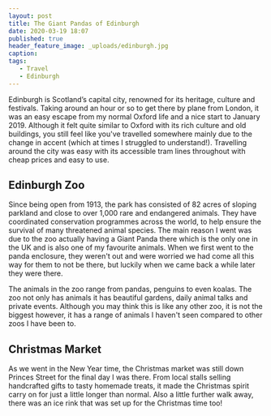 ```yaml
---
layout: post
title: The Giant Pandas of Edinburgh
date: 2020-03-19 18:07
published: true
header_feature_image: _uploads/edinburgh.jpg
caption:
tags:
   - Travel
   - Edinburgh
---
```

Edinburgh is Scotland’s capital city, renowned for its heritage, culture and festivals. Taking around an hour or so to get there by plane from London, it was an easy escape from my normal Oxford life and a nice start to January 2019. Although it felt quite similar to Oxford with its rich culture and old buildings, you still feel like you've travelled somewhere mainly due to the change in accent (which at times I struggled to understand!). Travelling around the city was easy with its accessible tram lines throughout with cheap prices and easy to use.

## Edinburgh Zoo

Since being open from 1913, the park has consisted of 82 acres of sloping parkland and close to over 1,000 rare and endangered animals. They have coordinated conservation programmes across the world, to help ensure the survival of many threatened animal species. The main reason I went was due to the zoo actually having a Giant Panda there which is the only one in the UK and is also one of my favourite animals. When we first went to the panda enclosure, they weren't out and were worried we had come all this way for them to not be there, but luckily when we came back a while later they were there.

The animals in the zoo range from pandas, penguins to even koalas. The zoo not only has animals it has beautiful gardens, daily animal talks and private events. Although you may think this is like any other zoo, it is not the biggest however, it has a range of animals I haven't seen compared to other zoos I have been to.

## Christmas Market

As we went in the New Year time, the Christmas market was still down Princes Street for the final day I was there. From local stalls selling handcrafted gifts to tasty homemade treats, it made the Christmas spirit carry on for just a little longer than normal. Also a little further walk away, there was an ice rink that was set up for the Christmas time too!
